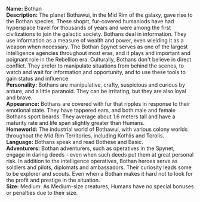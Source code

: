 **Name:** Bothan  
**Description:** The planet Bothawui, in the Mid Rim of the galaxy, gave rise to the Bothan species. These shoprt, fur-covered humaniods have had hyperspace travel for thousands of years and were among the first civilizations to join the galactic society. Bothans deal in information. They use information as a measure of wealth and power, even wielding it as a weapon when necessary. The Bothan Spynet serves as one of the largest intelligence agencies throughout most eras, and it plays and important and poignant role in the Rebellion era. Culturally, Bothans don't believe in direct conflict. They prefer to manipulate situations from behind the scenes, to watch and wait for information and opportunity, and to use these tools to gain status and influence.  
**Personality:** Bothans are manipulative, crafty, suspicious and curious by anture, and a little paranoid. They can be irritating, but they are also loyal and brave.  
**Appearance:** Bothans are covered with fur that ripples in response to their emotional state. They have tappered ears, and both male and female Bothans sport beards. They average about 1.6 meters tall and have a maturity rate and life span slightly greater than Humans.  
**Homeworld:** The industrial world of Bothawui, with various colony worlds throughout the Mid Rim Territories, including Kothlis and Torolis.  
**Language:** Bothans speak and read Bothese and Basic.  
**Adventurers:** Bothan adventurers, such as operatives in the Spynet, engage in daring deeds - even when such deeds put them at great personal risk. In addition to the intelligence operatives, Bothan heroes serve as soldiers and pilots, diplomats and ambassadors. Their curiosity leads some to be explorer and scouts. Even when a Bothan makes it hard not to look for the profit and prestige in the situation.  
**Size:** Medium: As Medium-size creatures, Humans have no special bonuses or penalties due to their size.